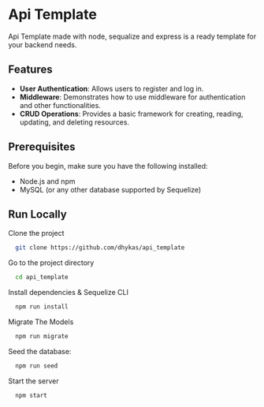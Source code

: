 
# Api Template

Api Template made with node, sequalize and express is a  ready template for your backend needs.
## Features

- **User Authentication**: Allows users to register and log in.
- **Middleware**: Demonstrates how to use middleware for authentication and other functionalities.
- **CRUD Operations**: Provides a basic framework for creating, reading, updating, and deleting resources.
## Prerequisites

Before you begin, make sure you have the following installed:

- Node.js and npm
- MySQL (or any other database supported by Sequelize)

## Run Locally

Clone the project

```bash
  git clone https://github.com/dhykas/api_template
```

Go to the project directory

```bash
  cd api_template
```

Install dependencies & Sequelize CLI

```bash
  npm run install
```

Migrate The Models

```bash
  npm run migrate
```

Seed the database:

```bash
  npm run seed
```


Start the server

```bash
  npm start
```

